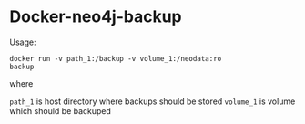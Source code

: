 # Docker-neo4j-backup

Usage:

<code>docker run -v path_1:/backup -v volume_1:/neodata:ro backup</code>

where

<code>path_1</code> is host directory where backups should be stored
<code>volume_1</code> is volume which should be backuped
